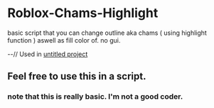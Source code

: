 # Roblox-Chams-Highlight
basic script that you can change outline aka chams ( using highlight function ) aswell as fill color of. no gui.

 --// Used in [untitled project](https://github.com/Stratxgy/Untitled-Project)
## Feel free to use this in a script.

### note that this is really basic. I'm not a good coder.
